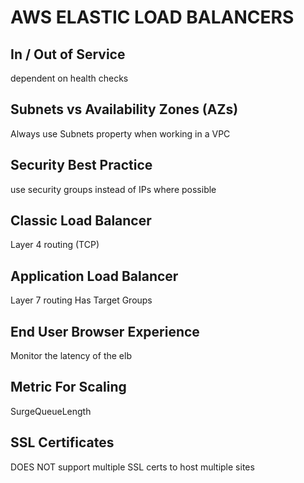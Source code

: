 # AWS ELASTIC LOAD BALANCERS

## In / Out of Service
dependent on health checks

## Subnets vs Availability Zones (AZs)
Always use Subnets property when working in a VPC

## Security Best Practice
use security groups instead of IPs where possible

## Classic Load Balancer
Layer 4 routing (TCP)

## Application Load Balancer
Layer 7 routing
Has Target Groups

## End User Browser Experience
Monitor the latency of the elb

## Metric For Scaling
SurgeQueueLength

## SSL Certificates
DOES NOT support multiple SSL certs to host multiple sites
